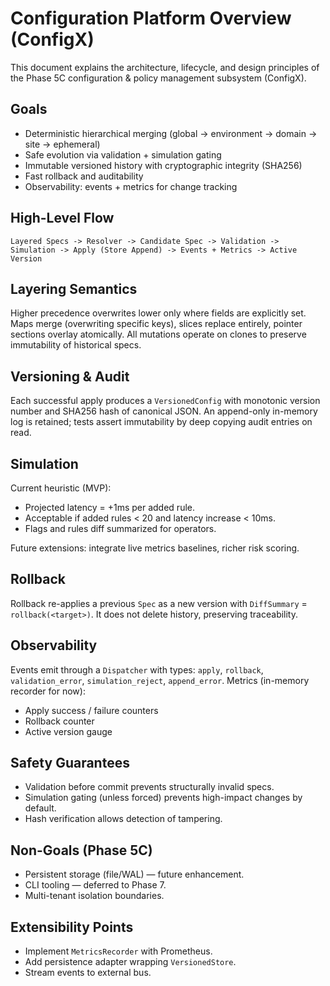 # Configuration Platform Overview (ConfigX)

This document explains the architecture, lifecycle, and design principles of the Phase 5C configuration & policy management subsystem (ConfigX).

## Goals

- Deterministic hierarchical merging (global -> environment -> domain -> site -> ephemeral)
- Safe evolution via validation + simulation gating
- Immutable versioned history with cryptographic integrity (SHA256)
- Fast rollback and auditability
- Observability: events + metrics for change tracking

## High-Level Flow

```
Layered Specs -> Resolver -> Candidate Spec -> Validation -> Simulation -> Apply (Store Append) -> Events + Metrics -> Active Version
```

## Layering Semantics

Higher precedence overwrites lower only where fields are explicitly set. Maps merge (overwriting specific keys), slices replace entirely, pointer sections overlay atomically. All mutations operate on clones to preserve immutability of historical specs.

## Versioning & Audit

Each successful apply produces a `VersionedConfig` with monotonic version number and SHA256 hash of canonical JSON. An append-only in-memory log is retained; tests assert immutability by deep copying audit entries on read.

## Simulation

Current heuristic (MVP):

- Projected latency = +1ms per added rule.
- Acceptable if added rules < 20 and latency increase < 10ms.
- Flags and rules diff summarized for operators.

Future extensions: integrate live metrics baselines, richer risk scoring.

## Rollback

Rollback re-applies a previous `Spec` as a new version with `DiffSummary` = `rollback(<target>)`. It does not delete history, preserving traceability.

## Observability

Events emit through a `Dispatcher` with types: `apply`, `rollback`, `validation_error`, `simulation_reject`, `append_error`.
Metrics (in-memory recorder for now):

- Apply success / failure counters
- Rollback counter
- Active version gauge

## Safety Guarantees

- Validation before commit prevents structurally invalid specs.
- Simulation gating (unless forced) prevents high-impact changes by default.
- Hash verification allows detection of tampering.

## Non-Goals (Phase 5C)

- Persistent storage (file/WAL) — future enhancement.
- CLI tooling — deferred to Phase 7.
- Multi-tenant isolation boundaries.

## Extensibility Points

- Implement `MetricsRecorder` with Prometheus.
- Add persistence adapter wrapping `VersionedStore`.
- Stream events to external bus.
